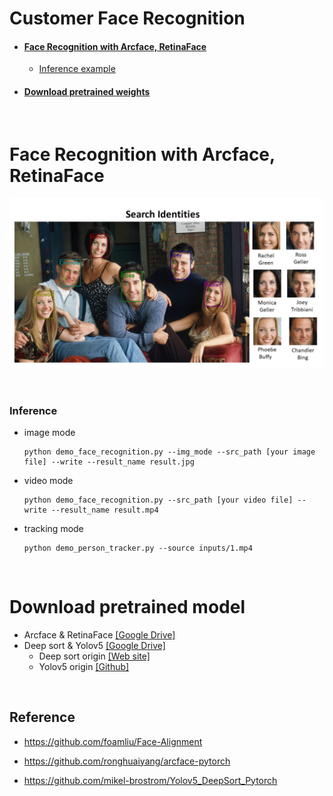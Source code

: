 # Customer Face Recognition

- #### [Face Recognition with Arcface, RetinaFace](#face-recognition-with-arcface-retinaface)
  - [Inference example](#inference)

- #### [Download pretrained weights](#download-pretrained-model)

<br>

# Face Recognition with Arcface, RetinaFace 

![](https://github.com/Songminkee/Customer_face_recognition/blob/master/fig/demo.jpg)



<br>

### Inference

- image mode

  ```
  python demo_face_recognition.py --img_mode --src_path [your image file] --write --result_name result.jpg
  ```

- video mode

  ```
  python demo_face_recognition.py --src_path [your video file] --write --result_name result.mp4
  ```

- tracking mode

  ```
  python demo_person_tracker.py --source inputs/1.mp4
  ```

<br>

# Download pretrained model

- Arcface & RetinaFace [[Google Drive]](https://drive.google.com/file/d/1-jjGFn6uoDHOl0OdIbOGYumgPjcRinIZ/view?usp=sharing)
- Deep sort & Yolov5 [[Google Drive]](https://drive.google.com/file/d/1wfyin2t_3kFFj2ENbJxDlLVPTUUr0EEe/view?usp=sharing)
  - Deep sort origin [[Web site]](https://drive.google.com/drive/folders/1xhG0kRH1EX5B9_Iz8gQJb7UNnn_riXi6)
  - Yolov5 origin [[Github]](https://github.com/ultralytics/yolov5/releases)

<br>

## Reference

- https://github.com/foamliu/Face-Alignment

- https://github.com/ronghuaiyang/arcface-pytorch

- https://github.com/mikel-brostrom/Yolov5_DeepSort_Pytorch
